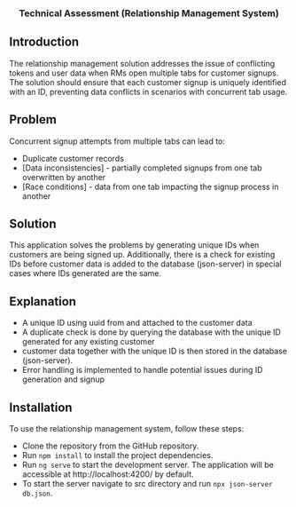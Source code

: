 <h3 align="center"> Technical Assessment (Relationship Management System) </h3>

## Introduction

The relationship management solution addresses the issue of conflicting tokens and user data when RMs open multiple tabs for customer signups. The solution should ensure that each customer signup is uniquely identified with an ID, preventing data conflicts in scenarios with concurrent tab usage.

## Problem

Concurrent signup attempts from multiple tabs can lead to:

- Duplicate customer records
- [Data inconsistencies] - partially completed signups from one tab overwritten by another
- [Race conditions] - data from one tab impacting the signup process in another

## Solution

This application solves the problems by generating unique IDs when customers are being signed up. Additionally, there is a check for existing IDs before customer data is added to the database (json-server) in special cases where IDs generated are the same.

## Explanation

- A unique ID using uuid from and attached to the customer data
- A duplicate check is done by querying the database with the unique ID generated for any existing customer
- customer data together with the unique ID is then stored in the database (json-server).
- Error handling is implemented to handle potential issues during ID generation and signup


## Installation
To use the relationship management system, follow these steps:

- Clone the repository from the GitHub repository.
- Run `npm install` to install the project dependencies.
- Run `ng serve` to start the development server. The application will be accessible at http://localhost:4200/ by default.
- To start the server navigate to src directory and run `npx json-server db.json`.


